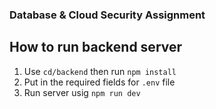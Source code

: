 ### Database & Cloud Security Assignment

## How to run backend server
1. Use `cd/backend` then run `npm install`
2. Put in the required fields for `.env` file
3. Run server usig `npm run dev`